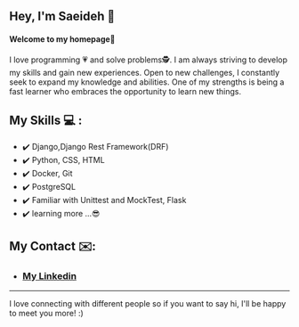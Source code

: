 ## Hey, I'm Saeideh &#128075;
#### Welcome to my homepage🤗

I love programming &#128151; and solve problems&#128373;. I am always striving to develop my skills and gain new experiences. Open to new challenges, I constantly seek to expand my knowledge and abilities. One of my strengths is being a fast learner who embraces the opportunity to learn new things.


## My Skills &#128187; :
+ &#10004;&#65039; Django,Django Rest Framework(DRF)
+ &#10004;&#65039; Python, CSS, HTML
+ &#10004;&#65039; Docker, Git 
+ &#10004;&#65039; PostgreSQL
+ &#10004;&#65039; Familiar with Unittest and MockTest, Flask
+ &#10004;&#65039; learning more ...&#128526;


## My Contact &#9993;&#65039;:
+ ### [My Linkedin](https://linkedin.com/in/saeideh-eslamian/)

---  

  I love connecting with different people so if you want to say hi, I'll be happy to meet you more! :)
